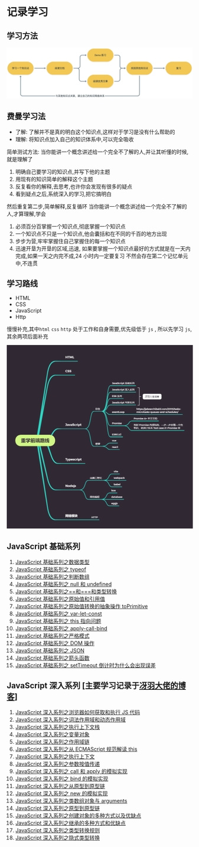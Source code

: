 # 记录学习

## 学习方法

![学习方法](./src/assets/image/学习方法.png)

## 费曼学习法

- 了解: 了解并不是真的明白这个知识点,这样对于学习是没有什么帮助的
- 理解: 将知识点加入自己的知识体系中,可以完全吸收

简单测试方法: 当你能讲一个概念讲述给一个完全不了解的人,并让其听懂的时候,就是理解了

1. 明确自己要学习的知识点,并写下他的主题
2. 用现有的知识简单的解释这个主题
3. 反复看你的解释,去思考,也许你会发现有很多的疑点
4. 看到疑点之后,系统深入的学习,把它搞明白

然后重复第二步,简单解释,反复循环
当你能讲一个概念讲述给一个完全不了解的人,才算理解,学会

1. 必须百分百掌握一个知识点,彻底掌握一个知识点
2. 一个知识点不只是一个知识点,他会囊括和在不同的千百的地方出现
3. 步步为营,牢牢掌握住自己掌握住的每一个知识点
4. 迅速开垦为开垦的区域,迅速,
   如果要掌握一个知识点最好的方式就是在一天内完成,如果一天之内完不成,24 小时内一定要复习
   不然会存在第二个记忆单元中,不连贯

## 学习路线

- HTML
- CSS
- JavaScript
- Http

慢慢补充,其中`html` `css` `http` 处于工作和自身需要,优先级低于 `js` , 所以先学习 `js`,其余两项后面补充

![重学前端路线](./src/assets/image/重学前端路线.png)

## JavaScript 基础系列

1. [JavaScript 基础系列之数据类型](./src/javascript/基础系列/JavaScript基础系列之数据类型.md)
2. [JavaScript 基础系列之 typeof](./src/javascript/基础系列/JavaScript基础系列之typeof.md)
3. [JavaScript 基础系列之判断数组](./src/javascript/基础系列/JavaScript基础系列之判断数组.md)
4. [JavaScript 基础系列之 null 和 undefined](./src/javascript/基础系列/JavaScript基础系列之null和undefined.md)
5. [JavaScript 基础系列之==和===和类型转换](./src/javascript/基础系列/JavaScript基础系列之==和===和类型转换.md)
6. [JavaScript 基础系列之原始值和引用值](./src/javascript/基础系列/JavaScript基础系列之原始值和引用值.md)
7. [JavaScript 基础系列之原始值转换的抽象操作 toPrimitive](./src/javascript/基础系列/JavaScript基础系列之原始值转换的抽象操作toPrimitive.md)
8. [JavaScript 基础系列之 var-let-const](./src/javascript/基础系列/JavaScript基础系列之var-let-const.md)
9. [JavaScript 基础系列之 this 指向问题](./src/javascript/基础系列/JavaScript基础系列之this指向问题.md)
10. [JavaScript 基础系列之 apply-call-bind](./src/javascript/基础系列/JavaScript基础系列之apply-call-bind.md)
11. [JavaScript 基础系列之严格模式](./src/javascript/基础系列/JavaScript基础系列之严格模式.md)
12. [JavaScript 基础系列之 DOM 操作](./src/javascript/基础系列/JavaScript基础系列之DOM操作.md)
13. [JavaScript 基础系列之 JSON](./src/javascript/基础系列/JavaScript基础系列之JSON.md)
14. [JavaScript 基础系列之箭头函数](./src/javascript/基础系列/JavaScript基础系列之箭头函数.md)
15. [JavaScript 基础系列之 setTimeout 倒计时为什么会出现误差](./src/javascript/基础系列/JavaScript基础系列之setTimeout倒计时为什么会出现误差.md)

## JavaScript 深入系列 [主要学习记录于[冴羽大佬的博客](https://github.com/mqyqingfeng/Blog)]

1. [JavaScript 深入系列之浏览器如何获取和执行 JS 代码](./src/javascript/深入系列/JavaScript深入系列之浏览器如何获取和执行JS代码.md)
2. [JavaScript 深入系列之词法作用域和动态作用域](./src/javascript/深入系列/JavaScript深入系列之词法作用域和动态作用域.md)
3. [JavaScript 深入系列之执行上下文栈](./src/javascript/深入系列/JavaScript深入系列之执行上下文栈.md)
4. [JavaScript 深入系列之变量对象](./src/javascript/深入系列/JavaScript深入系列之变量对象.md)
5. [JavaScript 深入系列之作用域链](./src/javascript/深入系列/JavaScript深入系列之作用域链.md)
6. [JavaScript 深入系列之从 ECMAScript 规范解读 this](./src/javascript/深入系列/JavaScript深入系列之从ECMAScript规范解读this.md)
7. [JavaScript 深入系列之执行上下文](./src/javascript/深入系列/JavaScript深入系列之执行上下文.md)
8. [JavaScript 深入系列之参数按值传递](./src/javascript/深入系列/JavaScript深入系列之参数按值传递.md)
9. [JavaScript 深入系列之 call 和 apply 的模拟实现](./src/javascript/深入系列/JavaScript深入系列之call和apply的模拟实现.md)
10. [JavaScript 深入系列之 bind 的模拟实现](./src/javascript/深入系列/JavaScript深入系列之bind的模拟实现.md)
11. [JavaScript 深入系列之从原型到原型链](./src/javascript/深入系列/JavaScript深入系列之从原型到原型链.md)
12. [JavaScript 深入系列之 new 的模拟实现](./src/javascript/深入系列/JavaScript深入系列之new的模拟实现.md)
13. [JavaScript 深入系列之类数组对象与 arguments](./src/javascript/深入系列/JavaScript深入系列之类数组对象与arguments.md)
14. [JavaScript 深入系列之原型到原型链](./src/javascript/深入系列/JavaScript深入系列之原型到原型链.md)
15. [JavaScript 深入系列之创建对象的多种方式以及优缺点](./src/javascript/深入系列/JavaScript深入系列之创建对象的多种方式以及优缺点.md)
16. [JavaScript 深入系列之继承的多种方式和优缺点](./src/javascript/深入系列/JavaScript深入系列之继承的多种方式和优缺点.md)
17. [JavaScript 深入系列之类型转换规则](./src/javascript/深入系列/JavaScript深入系列之类型转换规则.md)
18. [JavaScript 深入系列之隐式类型转换](./src/javascript/深入系列/JavaScript深入系列之隐式类型转换.md)
